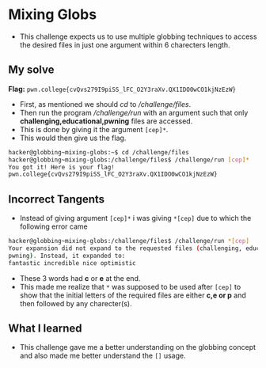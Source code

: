 # Mixing Globs
- This challenge expects us to use multiple globbing techniques to access the desired files in just one argument within 6 charecters length.

## My solve
**Flag:** `pwn.college{cvQvs279I9piSS_lFC_O2Y3raXv.QX1IDO0wCO1kjNzEzW}`

- First, as mentioned we should *cd* to */challenge/files*.
- Then run the program */challenge/run* with an argument such that only **challenging,educational,pwning** files are accessed.
- This is done by giving it the argument `[cep]*`.
- This would then give us the flag.
```bash
hacker@globbing~mixing-globs:~$ cd /challenge/files
hacker@globbing~mixing-globs:/challenge/files$ /challenge/run [cep]*
You got it! Here is your flag!
pwn.college{cvQvs279I9piSS_lFC_O2Y3raXv.QX1IDO0wCO1kjNzEzW}
```


## Incorrect Tangents
- Instead of giving argument `[cep]*` i was giving `*[cep]` due to which the following error came
```bash
hacker@globbing~mixing-globs:/challenge/files$ /challenge/run *[cep]
Your expansion did not expand to the requested files (challenging, educational, 
pwning). Instead, it expanded to:
fantastic incredible nice optimistic
```
- These 3 words had **c** or **e** at the end.
- This made me realize that `*` was supposed to be used after `[cep]` to show that the initial letters of the required files are either **c,e or p** and then followed by any charecter(s).

## What I learned
- This challenge gave me a better understanding on the globbing concept and also made me better understand the `[]` usage.
